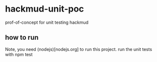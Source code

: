 # hackmud-unit-poc
prof-of-concept for unit testing hackmud

## how to run
Note, you need (nodejs)[nodejs.org] to run this project.
run the unit tests with
    npm test
